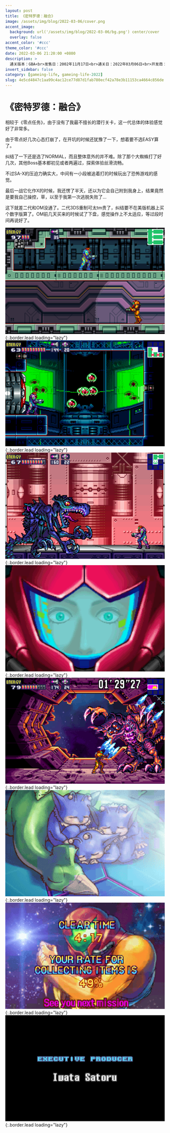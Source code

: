 ```yaml
---
layout: post
title: 《密特罗德：融合》
image: /assets/img/blog/2022-03-06/cover.png
accent_image: 
  background: url('/assets/img/blog/2022-03-06/bg.png') center/cover
  overlay: false
accent_color: '#ccc'
theme_color: '#ccc'
date: 2022-03-06 21:20:00 +0800
description: >
  通关版本：GBA<br>发售日：2002年11月17日<br>通关日：2022年03月06日<br>开发商：Nintendo<br>发行商：Nintendo
invert_sidebar: false
category: [gameing-life, gameing-life-2022]
slug: 4e5cd4847c1aa99c4ac12ce77d87d1fab780ecf42a78e3b11153ca4664c856de
---
```


# 《密特罗德：融合》

相较于《零点任务》，由于没有了我最不擅长的潜行关卡，这一代总体的体验感觉好了非常多。

由于零点好几次心态打崩了，在开坑的时候还犹豫了一下，想着要不选EASY算了。

纠结了一下还是选了NORMAL，而且整体意外的并不难。除了那个大蜘蛛打了好几次，其他Boss基本都初见或者两遍过，探索体验丝滑流畅。

不过SA-X的压迫力确实大，中间有一小段被追着打的时候玩出了恐怖游戏的感觉。

最后一战它化作X的时候，我还愣了半天，还以为它会自己附到我身上，结果竟然是要我自己操控，草，以至于我第一次逃脱失败了...

这下就差二代和OM没通了。二代3DS重制可太tm贵了，纠结要不在美版机器上买个数字版算了。OM前几天买来的时候试了下盘，感觉操作上不太适应，等过段时间再说好了。

![](/assets/img/blog/2022-03-06/1.png){:.border.lead loading="lazy"}
![](/assets/img/blog/2022-03-06/2.png){:.border.lead loading="lazy"}
![](/assets/img/blog/2022-03-06/3.png){:.border.lead loading="lazy"}
![](/assets/img/blog/2022-03-06/4.png){:.border.lead loading="lazy"}
![](/assets/img/blog/2022-03-06/5.png){:.border.lead loading="lazy"}
![](/assets/img/blog/2022-03-06/6.png){:.border.lead loading="lazy"}
![](/assets/img/blog/2022-03-06/7.png){:.border.lead loading="lazy"}
![](/assets/img/blog/2022-03-06/8.png){:.border.lead loading="lazy"}

